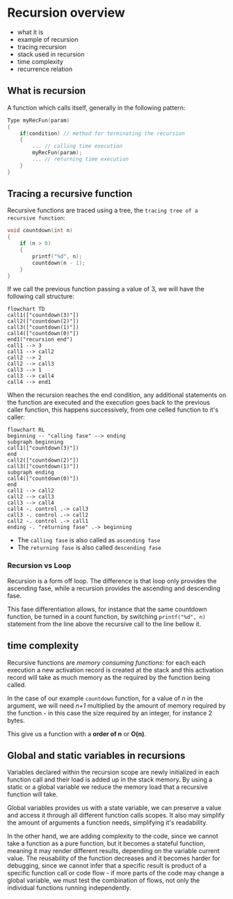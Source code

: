 # Recursion overview

- what it is
- example of recursion
- tracing recursion
- stack used in recursion
- time complexity
- recurrence relation

## What is recursion

A function which calls itself, generally in the following pattern:

```c
Type myRecFun(param)
{
    if(condition) // method for terminating the recursion
    {
        ... // calling time execution
        myRecFun(param);
        ... // returning time execution
    }
}
```

## Tracing a recursive function

Recursive functions are traced using a tree, the `tracing tree of a recursive function`:

```c
void countdown(int n)
{
    if (n > 0)
    {
        printf("%d", n);
        countdown(n - 1);
    }
}
```

If we call the previous function passing a value of 3, we will have the following call structure:

```mermaid
flowchart TD
call1(["countdown(3)"])
call2(["countdown(2)"])
call3(["countdown(1)"])
call4(["countdown(0)"])
end1("recursion end")
call1 --> 3
call1 --> call2
call2 --> 2
call2 --> call3
call3 --> 1
call3 --> call4
call4 --> end1
```

When the recursion reaches the end condition, any additional statements on the function are executed and  the execution goes back to the previous caller function, this happens successively, from one celled function to it's caller:

```mermaid
flowchart RL
beginning -- "calling fase" --> ending
subgraph beginning
call1(["countdown(3)"])
end
call2(["countdown(2)"])
call3(["countdown(1)"])
subgraph ending
call4(["countdown(0)"])
end
call1 --> call2
call2 --> call3
call3 --> call4
call4 -. control .-> call3
call3 -. control .-> call2
call2 -. control .-> call1
ending -. "returning fase" .-> beginning
```

- The `calling fase` is also called as `ascending fase`
- The `returning fase` is also called `descending fase`

### Recursion vs Loop

Recursion is a form off loop. The difference is that loop only provides the ascending fase, while a recursion provides the ascending and descending fase.

This fase differentiation allows, for instance that the same countdown function, be turned in a count function, by switching `printf("%d", n)` statement from the line above the recursive call to the line bellow it.

## time complexity

Recursive functions are _memory consuming functions_: for each each execution a new activation record is created at the stack and this activation record will take as much memory as the required by the function being called.

In the case of our example `countdown` function, for a value of *n* in the argument, we will need *n+1* multiplied by the amount of memory required by the function - in this case the size required by an integer, for instance 2 bytes.

This give us a function with a **order of n** or **O(n)**.

## Global and static variables in recursions

Variables declared within the recursion scope are newly initialized in each function call and their load is added up in the stack memory. By using a static or a global variable we reduce the memory load that a recursive function will take.

Global variables provides us with a state variable, we can preserve a value and access it through all different function calls scopes. It also may simplify the amount of arguments a function needs, simplifying it's readability.

In the other hand, we are adding complexity to the code, since we cannot take a function as a pure function, but it becomes a stateful function, meaning it may render different results, depending on the variable current value. The reusability of the function decreases and it becomes harder for debugging, since we cannot infer that a specific result is product of a specific function call or code flow - if more parts of the code may change a global variable, we must test the combination of flows, not only the individual functions running independently.
